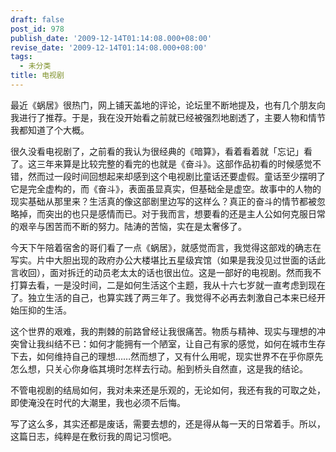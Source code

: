```yaml
---
draft: false
post_id: 978
publish_date: '2009-12-14T01:14:08.000+08:00'
revise_date: '2009-12-14T01:14:08.000+08:00'
tags:
  - 未分类
title: 电视剧
---
```


最近《蜗居》很热门，网上铺天盖地的评论，论坛里不断地提及，也有几个朋友向我进行了推荐。于是，我在没开始看之前就已经被强烈地剧透了，主要人物和情节我都知道了个大概。

很久没看电视剧了，之前看的我认为很经典的《暗算》，看着看着就「忘记」看了。这三年来算是比较完整的看完的也就是《奋斗》。这部作品初看的时候感觉不错，然而过一段时间回想起来却感到这个电视剧比童话还要虚假。童话至少摆明了它是完全虚构的，而《奋斗》，表面虽显真实，但基础全是虚空。故事中的人物的现实基础从那里来？生活真的像这部剧里边写的这样么？真正的奋斗的情节都被忽略掉，而突出的也只是感情而已。对于我而言，想要看的还是主人公如何克服日常的艰辛与困苦而不断的努力。陆涛的苦恼，实在是太奢侈了。

今天下午陪着宿舍的哥们看了一点《蜗居》，就感觉而言，我觉得这部戏的确志在写实。片中大胆出现的政府办公大楼堪比五星级宾馆（如果是我没见过世面的话此言收回），面对拆迁的动员老太太的话也很出位。这是一部好的电视剧。然而我不打算去看，一是没时间，二是如何生活这个主题，我从十六七岁就一直考虑到现在了。独立生活的自己，也算实践了两三年了。我觉得不必再去刺激自己本来已经开始压抑的生活。

这个世界的艰难，我的荆棘的前路曾经让我很痛苦。物质与精神、现实与理想的冲突曾让我纠结不已：如何才能拥有一个陋室，让自己有家的感觉，如何在城市生存下去，如何维持自己的理想……然而想了，又有什么用呢，现实世界不在乎你原先怎么想，只关心你身临其境时怎样去行动。船到桥头自然直，这是我的结论。

不管电视剧的结局如何，我对未来还是乐观的，无论如何，我还有我的可取之处，即使淹没在时代的大潮里，我也必须不后悔。

写了这么多，其实还都是废话，需要去想的，还是得从每一天的日常着手。所以，这篇日志，纯粹是在敷衍我的周记习惯吧。

